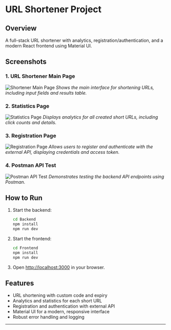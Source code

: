 # URL Shortener Project

## Overview
A full-stack URL shortener with analytics, registration/authentication, and a modern React frontend using Material UI.

## Screenshots

### 1. URL Shortener Main Page
![Shortener Main Page](./screenshots/screenshot1.png)
*Shows the main interface for shortening URLs, including input fields and results table.*

### 2. Statistics Page
![Statistics Page](./screenshots/screenshot2.png)
*Displays analytics for all created short URLs, including click counts and details.*

### 3. Registration Page
![Registration Page](./screenshots/screenshot3.png)
*Allows users to register and authenticate with the external API, displaying credentials and access token.*

### 4. Postman API Test
![Postman API Test](./screenshots/screenshot4.png)
*Demonstrates testing the backend API endpoints using Postman.*

## How to Run
1. Start the backend:
   ```sh
   cd Backend
   npm install
   npm run dev
   ```
2. Start the frontend:
   ```sh
   cd Frontend
   npm install
   npm run dev
   ```
3. Open [http://localhost:3000](http://localhost:3000) in your browser.

## Features
- URL shortening with custom code and expiry
- Analytics and statistics for each short URL
- Registration and authentication with external API
- Material UI for a modern, responsive interface
- Robust error handling and logging

---
